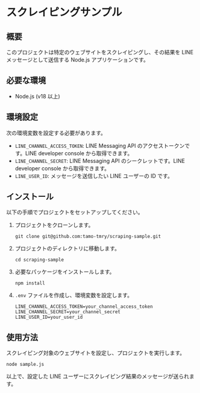 # スクレイピングサンプル

## 概要

このプロジェクトは特定のウェブサイトをスクレイピングし、その結果を LINE メッセージとして送信する Node.js アプリケーションです。

## 必要な環境

- Node.js (v18 以上)

## 環境設定

次の環境変数を設定する必要があります。

- `LINE_CHANNEL_ACCESS_TOKEN`: LINE Messaging API のアクセストークンです。LINE developer console から取得できます。
- `LINE_CHANNEL_SECRET`: LINE Messaging API のシークレットです。LINE developer console から取得できます。
- `LINE_USER_ID`: メッセージを送信したい LINE ユーザーの ID です。

## インストール

以下の手順でプロジェクトをセットアップしてください。

1. プロジェクトをクローンします。

   ```
   git clone git@github.com:tamo-tmry/scraping-sample.git
   ```

2. プロジェクトのディレクトリに移動します。

   ```
   cd scraping-sample
   ```

3. 必要なパッケージをインストールします。

   ```
   npm install
   ```

4. `.env` ファイルを作成し、環境変数を設定します。

   ```
   LINE_CHANNEL_ACCESS_TOKEN=your_channel_access_token
   LINE_CHANNEL_SECRET=your_channel_secret
   LINE_USER_ID=your_user_id
   ```

## 使用方法

スクレイピング対象のウェブサイトを設定し、プロジェクトを実行します。

    node sample.js

以上で、設定した LINE ユーザーにスクレイピング結果のメッセージが送られます。
